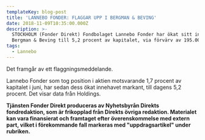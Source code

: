 ```yaml
---
templateKey: blog-post
title: 'LANNEBO FONDER: FLAGGAR UPP I BERGMAN & BEVING'
date: 2018-11-09T10:35:00.000Z
description: >-
  STOCKHOLM (Fonder Direkt) Fondbolaget Lannebo Fonder har ökat sitt innehav i
  Bergman & Beving till 5,2 procent av kapitalet, via förvärv av 195.000 aktier.
tags:
  - Lannebo
---
```

Det framgår av ett flaggningsmeddelande.

Lannebo Fonder som tog position i aktien motsvarande 1,7 procent av kapitalet i juni, har sedan dess ökat innehavet markant, till dagens 5,2 procent. Det visar data från Holdings.

**Tjänsten Fonder Direkt produceras av Nyhetsbyrån Direkts fondredaktion, som är frikopplad från Direkts övriga redaktion. Materialet kan vara finansierat och framtaget efter överenskommelse med extern part, vilket i förekommande fall markeras med "uppdragsartikel" under rubriken.**
